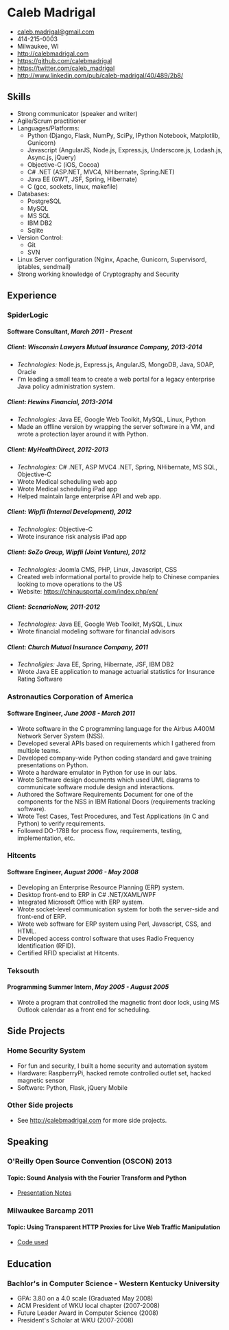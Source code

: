 # Caleb Madrigal

* caleb.madrigal@gmail.com
* 414-215-0003
* Milwaukee, WI
* <http://calebmadrigal.com>
* <https://github.com/calebmadrigal>
* <https://twitter.com/caleb_madrigal>
* <http://www.linkedin.com/pub/caleb-madrigal/40/489/2b8/>

## Skills

* Strong communicator (speaker and writer)
* Agile/Scrum practitioner
* Languages/Platforms:
    - Python (Django, Flask, NumPy, SciPy, IPython Notebook, Matplotlib, Gunicorn)
    - Javascript (AngularJS, Node.js, Express.js, Underscore.js, Lodash.js, Async.js, jQuery)
    - Objective-C (iOS, Cocoa)
    - C# .NET (ASP.NET, MVC4, NHibernate, Spring.NET)
    - Java EE (GWT, JSF, Spring, Hibernate)
    - C (gcc, sockets, linux, makefile)
* Databases:
    - PostgreSQL
    - MySQL
    - MS SQL
    - IBM DB2
    - Sqlite
* Version Control:
    - Git
    - SVN
* Linux Server configuration (Nginx, Apache, Gunicorn, Supervisord, iptables, sendmail)
* Strong working knowledge of Cryptography and Security

## Experience

### SpiderLogic
#### Software Consultant, *March 2011 - Present*

##### Client: Wisconsin Lawyers Mutual Insurance Company, 2013-2014

* *Technologies:* Node.js, Express.js, AngularJS, MongoDB, Java, SOAP, Oracle
* I'm leading a small team to create a web portal for a legacy enterprise Java policy administration system.

##### Client: Hewins Financial, 2013-2014

* *Technologies:* Java EE, Google Web Toolkit, MySQL, Linux, Python
* Made an offline version by wrapping the server software in a VM, and wrote a protection layer around it with Python.

##### Client: MyHealthDirect, 2012-2013

* *Technologies:* C# .NET, ASP MVC4 .NET, Spring, NHibernate, MS SQL, Objective-C
* Wrote Medical scheduling web app
* Wrote Medical scheduling iPad app
* Helped maintain large enterprise API and web app.

##### Client: Wipfli (Internal Development), 2012

* *Technologies:* Objective-C
* Wrote insurance risk analysis iPad app

##### Client: SoZo Group, Wipfli (Joint Venture), 2012

* *Technologies:* Joomla CMS, PHP, Linux, Javascript, CSS
* Created web informational portal to provide help to Chinese companies looking to move operations to the US
* Website: <https://chinausportal.com/index.php/en/>

##### Client: ScenarioNow, 2011-2012

* *Technologies:* Java EE, Google Web Toolkit, MySQL, Linux
* Wrote financial modeling software for financial advisors

##### Client: Church Mutual Insurance Company, 2011

* *Technoligies:* Java EE, Spring, Hibernate, JSF, IBM DB2
* Wrote Java EE application to manage actuarial statistics for Insurance Rating Software


### Astronautics Corporation of America
#### Software Engineer, *June 2008 - March 2011*

* Wrote software in the C programming language for the Airbus A400M Network Server System (NSS).
* Developed several APIs based on requirements which I gathered from multiple teams.
* Developed company-wide Python coding standard and gave training presentations on Python.
* Wrote a hardware emulator in Python for use in our labs.
* Wrote Software design documents which used UML diagrams to communicate software module design and interactions.
* Authored the Software Requirements Document for one of the components for the NSS in IBM Rational Doors (requirements tracking software).
* Wrote Test Cases, Test Procedures, and Test Applications (in C and Python) to verify requirements.
* Followed DO-178B for process flow, requirements, testing, implementation, etc.

### Hitcents
#### Software Engineer, *August 2006 - May 2008*

* Developing an Enterprise Resource Planning (ERP) system.
* Desktop front-end to ERP in C# .NET/XAML/WPF
* Integrated Microsoft Office with ERP system.
* Wrote socket-level communication system for both the server-side and front-end of ERP.
* Wrote web software for ERP system using Perl, Javascript, CSS, and HTML.
* Developed access control software that uses Radio Frequency Identification (RFID).
* Certified RFID specialist at Hitcents.

### Teksouth
#### Programming Summer Intern, *May 2005 - August 2005*

* Wrote a program that controlled the magnetic front door lock, using MS Outlook calendar as a front end for scheduling.

## Side Projects

### Home Security System

* For fun and security, I built a home security and automation system
* Hardware: RaspberryPi, hacked remote controlled outlet set, hacked magnetic sensor
* Software: Python, Flask, jQuery Mobile

### Other Side projects

* See <http://calebmadrigal.com> for more side projects.

## Speaking

### O'Reilly Open Source Convention (OSCON) 2013
#### Topic: Sound Analysis with the Fourier Transform and Python
* [Presentation Notes](https://github.com/calebmadrigal/FourierTalkOSCON)

### Milwaukee Barcamp 2011
#### Topic: Using Transparent HTTP Proxies for Live Web Traffic Manipulation
* [Code used](https://github.com/calebmadrigal/PythonScripts/blob/master/networking/httpproxyserver.py)

## Education

### Bachlor's in Computer Science - Western Kentucky University

* GPA: 3.80 on a 4.0 scale (Graduated May 2008)
* ACM President of WKU local chapter (2007-2008)
* Future Leader Award in Computer Science (2008)
* President's Scholar at WKU (2007-2008)


